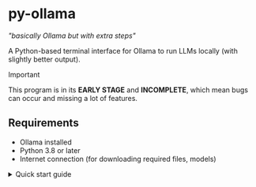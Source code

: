 # py-ollama
*"basically Ollama but with extra steps"*

A Python-based terminal interface for Ollama to run LLMs locally (with slightly better output).
> [!IMPORTANT]  
> This program is in its **EARLY STAGE** and **INCOMPLETE**, which mean bugs can occur and missing a lot of features.
>

 
## Requirements
- Ollama installed
- Python 3.8 or later
- Internet connection (for downloading required files, models)
<details>
<summary>Quick start guide</summary>

  # Quick start guide
  
  ### 1. Preparing
  Assuming you have Python 3.8 (or later) and Ollama are already installed.
  Check if your Python install is compatible by running `py` or `python3` in terminal.
  If Python is installed, terminal should output like this:
  ```
  Python 3.12.7 (main, Feb  4 2025, 14:46:03) [GCC 14.2.0] on linux
  Type "help", "copyright", "credits" or "license" for more information.
  >>> 
  ```
  Otherwise, go to https://www.python.org/downloads/ to download Python interpreter.
  
  Also ensure Ollama is installed on your computer.
  
  ### 2. Running py-ollama
  Download or clone this repository. You can clone this repository with Git by running this command:
  ```
  git clone https://github.com/bcahtechstuffs/py-ollama
  ```
  You can also download the program in `Releases` page of this repository.
  
  Install required dependencies from text file `requirements.txt`:
  ```
  py -m pip install -r requirements.txt
  ```
  Run `py-ollama` by running:
  ```
  py pyollama.py (if on Windows)
  python3 pyollama.py (if on macOS/Linux)
  ```
  then run:
  ```
  >> /pull [model]
  ```
  with `[model]` is name followed by amount of parameters (if have one) of your desired model.
  
  All downloadable models can be found here https://ollama.com/search
  
  Example:
  ```
  >> /pull llama3.2:1b
  ```
  The command above is used to pull a version of `llama3.2` model with 1 billion parameters for low-end computers.

  After pulling model, type your previously pulled model name to begin chatting.
  Follow on-screen instructions.
</details>
